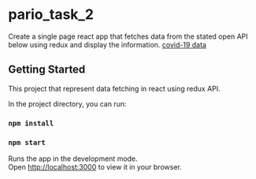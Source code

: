 # pario_task_2
Create a single page react app that fetches data from the stated open API below using redux and display the information.
[covid-19 data](https://covidnigeria.herokuapp.com/api)


## Getting Started

This project that represent data fetching in react using redux API.
 
In the project directory, you can run:

### `npm install`

### `npm start`

Runs the app in the development mode.\
Open [http://localhost:3000](http://localhost:3000) to view it in your browser.